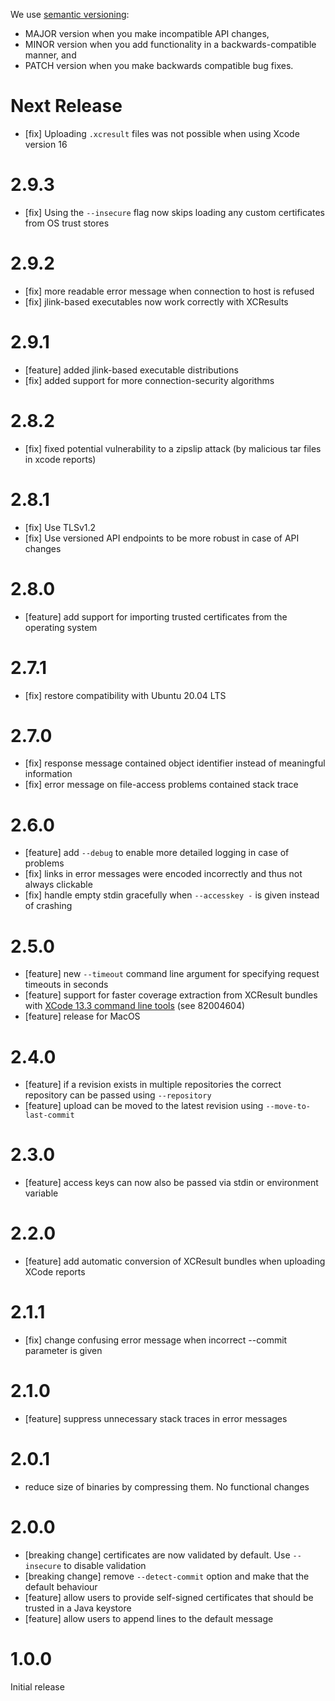We use [semantic versioning](http://semver.org/):

- MAJOR version when you make incompatible API changes,
- MINOR version when you add functionality in a backwards-compatible manner, and
- PATCH version when you make backwards compatible bug fixes.

# Next Release
- [fix] Uploading `.xcresult` files was not possible when using Xcode version 16

# 2.9.3
- [fix] Using the `--insecure` flag now skips loading any custom certificates from OS trust stores

# 2.9.2
- [fix] more readable error message when connection to host is refused
- [fix] jlink-based executables now work correctly with XCResults

# 2.9.1
- [feature] added jlink-based executable distributions
- [fix] added support for more connection-security algorithms

# 2.8.2
- [fix] fixed potential vulnerability to a zipslip attack (by malicious tar files in xcode reports)

# 2.8.1
- [fix] Use TLSv1.2
- [fix] Use versioned API endpoints to be more robust in case of API changes

# 2.8.0

- [feature] add support for importing trusted certificates from the operating system

# 2.7.1
- [fix] restore compatibility with Ubuntu 20.04 LTS

# 2.7.0
- [fix] response message contained object identifier instead of meaningful information
- [fix] error message on file-access problems contained stack trace

# 2.6.0

- [feature] add `--debug` to enable more detailed logging in case of problems
- [fix] links in error messages were encoded incorrectly and thus not always clickable
- [fix] handle empty stdin gracefully when `--accesskey -` is given instead of crashing

# 2.5.0

- [feature] new `--timeout` command line argument for specifying request timeouts in seconds
- [feature] support for faster coverage extraction from XCResult bundles with [XCode 13.3 command line tools](https://developer.apple.com/documentation/xcode-release-notes/xcode-13_3-release-notes) (see 82004604)
- [feature] release for MacOS

# 2.4.0

- [feature] if a revision exists in multiple repositories the correct repository can be passed using `--repository`
- [feature] upload can be moved to the latest revision using `--move-to-last-commit`

# 2.3.0

- [feature] access keys can now also be passed via stdin or environment variable

# 2.2.0

- [feature] add automatic conversion of XCResult bundles when uploading XCode reports

# 2.1.1

- [fix] change confusing error message when incorrect --commit parameter is given

# 2.1.0

- [feature] suppress unnecessary stack traces in error messages

# 2.0.1

- reduce size of binaries by compressing them. No functional changes

# 2.0.0

- [breaking change] certificates are now validated by default. Use `--insecure` to disable validation
- [breaking change] remove `--detect-commit` option and make that the default behaviour
- [feature] allow users to provide self-signed certificates that should be trusted in a Java keystore
- [feature] allow users to append lines to the default message

# 1.0.0

Initial release

